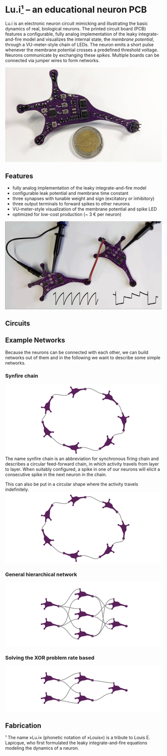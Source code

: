 # Lu.i[¹](#footnote-1) – an educational neuron PCB

Lu.i is an electronic neuron circuit mimicking and illustrating the basic dynamics of real, biological neurons.
The printed circuit board (PCB) features a configurable, fully analog implementation of the leaky integrate-and-fire model and visualizes the internal state, the *membrane potential*, through a VU-meter-style chain of LEDs.
The neuron emits a short pulse whenever the membrane potential crosses a predefined threshold voltage.
Neurons communicate by exchanging these *spikes*.
Multiple boards can be connected via jumper wires to form networks.

![](doc/photograph-coin.jpg)

## Features

- fully analog implementation of the leaky integrate-and-fire model
- configurable leak potential and membrane time constant
- three synapses with tunable weight and sign (excitatory or inhibitory)
- three output terminals to forward spikes to other neurons
- VU-meter-style visualization of the membrane potential and spike LED
- optimized for low-cost production (~ 3 € per neuron)

![](doc/animation.gif)

## Circuits

## Example Networks
Because the neurons can be connected with each other, we can build networks out of them and in the following we want to describe some simple networks.

### Synfire chain
![](doc/tikz/synfirechain.svg)
The name synfire chain is an abbreviation for synchronous firing chain and describes a circular feed-forward chain, in which activity travels from layer to layer.
When suitably configured, a spike in one of our neurons will elicit a consecutive spike in the next neuron in the chain.

This can also be put in a circular shape where the activity travels indefinitely.
![](doc/tikz/synfirering.svg)

### General hierarchical network
![](doc/tikz/hierarchical.svg)

### Solving the XOR problem rate based
![](doc/tikz/hierarchical_xor.svg)


## Fabrication

<a name="footnote-1">¹</a> The name »Lu.i« (phonetic notation of »Louis«) is a tribute to Louis E. Lapicque, who first formulated the leaky integrate-and-fire equations modeling the dynamics of a neuron.

